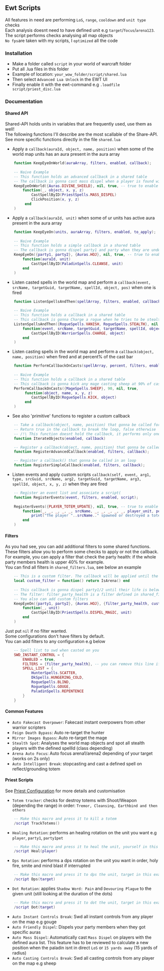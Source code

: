 ## Ewt Scripts

All features in need are performing `LoS`, `range`, `cooldown` and `unit type` checks  
Each analysis doesnt need to have defined unit e.g `target`/`focus`/`arena123`. The script performs checks analysing all map objects  
`No fps`are taken with my scripts, I `optimized` all the code

### Installation

* Make a folder called `script` in your world of warcraft folder  
* Put all .lua files in this folder
* Example of location: `your_wow_folder/script/shared.lua`
* Then select `Advanced Lua Unlock` in the EWT UI
* Finally enable it with the ewt-command e.g `.loadfile script/priest_disc.lua`

### Documentation

#### Shared API

Shared-API holds units in variables that are frequently used, use them as well!  
The following functions I'll describe are the most scallable of the Share-API.
See more specific functions directly in the file `shared.lua`

* Apply a `callback(auraId, object, name, position)` when some of the world map units has an aura present in the aura array
````lua
    function KeepEyeOnWorld(auraArray, filters, enabled, callback);
    
    -- Naive Example
    -- This function holds an advanced callback in a shared table 
    -- The callback is gonna cast mass dispel when a player is found with divine shield in the world map
    KeepEyeOnWorld({Auras.DIVINE_SHIELD}, nil, true, -- true to enable the feature
        function(_, object, x, y, z)
            CastSpellByID(PriestSpells.MASS_DISPEL)
            ClickPosition(x, y, z)
         end
    )
````

* Apply a `callback(auraId, unit)` when some of ur units has active aura present in the aura array
````lua
    function KeepEyeOn(units, auraArray, filters, enabled, to_apply);
    
    -- Naive Example
    -- This function holds a simple callback in a shared table
    -- The callback is gonna dispel party1 and party when they are under HOJ
    KeepEyeOn({party1, party2}, {Auras.HOJ}, nil, true, -- true to enable the feature
        function(auraId, unit)
            CastSpellByID(PaladinSpells.CLEANSE, unit)
        end
    )
````

* Listen casted spells in the world map and perform a `callback(event, srcName, targetGuid, targetName, spellId, object, pos)` when one is fired
````lua
    function ListenSpellsAndThen(spellArray, filters, enabled, callback);
    
    -- Naive Example
    -- This function holds a callback in a shared table
    -- This callback is gonna Charge a rogue when he tries to be stealth
    ListenSpellsAndThen({RogueSpells.VANISH, RogueSpells.STEALTH}, nil, true, -- true to enable the feature
        function(event, srcName, targetGuid, targetName, spellId, object, x, y, z)
            CastSpellByID(WarriorSpells.CHARGE, object)
        end
    )
````

* Listen casting spells in the world map and perform a `callback(object, name, position)` when fired and at percent% of the cast bar
```lua
    function PerformCallbackOnCasts(spellArray, percent, filters, enabled, callback);
    
    -- Naive Example
    -- This function holds a callback in a shared table
    -- This callback is gonna kick any mage casting sheep at 90% of castbar
    PerformCallbackOnCasts({MageSpells.SHEEP}, 90, nil, true,
         function(object, name, x, y, z)
            CastSpellByID(RogueSpells.KICK, object)
         end
    )
```

* See also 'primitive' functions to register a custom callback
````lua
    -- Take a callback(object, name, position) that gonna be called for each map object.
    -- Return true in the callback to break the loop, false otherwise
    -- /!\ This function doesnt hold the callback, it performs only one loop
    function IterateObjects(enabled, callback)

    -- Register a callback(object, name, position) that gonna be called while iterating world map objects
    function RegisterAdvancedCallback(enabled, filters, callback);

    -- Register a callback() that gonna be called in an loop
    function RegisterSimpleCallback(enabled, filters, callback);
````

* Listen events and apply custom scripts `callback(self, event, arg1, type, srcGuid, srcName, arg2, targetGuid, targetName, arg3, spellId, object, x, y, z)` when they are fired
```lua
    -- Register an event list and associate a script(
    function RegisterEvents(event, filters, enabled, script);
    
    RegisterEvents({PLAYER_TOTEM_UPDATE}, nil, true, -- true to enable the feature
        function(_, _, _, _, _, srcName, _, _, _, _, _, player_unit, posx, posy, posz)
            print("The player "..srcName.." spawned or destroyed a totem")
        end
    )
```

#### Filters

As you had see, you can add additional filters to some shared functions.  
These filters allow you to perform some checks to apply or not the callback.  
For example, you can apply a filter that check the party health: if the whole party members health is upper 40% for example.  
You can find all filters in `shared_filters.lua`, see below an example

```lua
    -- This is a custom filter. The callback will be applied until the player isnt in arena
    local custom_filter = function() return IsArena() end
    
    -- This callback is gonna dispel party1/2 until their life is below 40%
    -- The filter: filter_party_health is a filter defined in shared_filters.lua
    -- You also can add custom filters
    KeepEyeOn({party1, party2}, {Auras.HOJ}, {filter_party_health, custom_filter}, true,
        function(_, unit)
            CastSpellByID(PriestSpells.DISPEL_MAGIC, unit)
        end
    )
```

Just put `nil` if no filter wanted.  
Some configurations don't have filters by default.  
You can add filters to any configuration e.g below  
```lua
    -- Spell list to swd when casted on you
    SWD_INSTANT_CONTROL = {
        ENABLED = true,
        FILTERS = {filter_party_health}, -- you can remove this line if you dont want any filter
        SPELL_LIST = {
            HunterSpells.SCATTER,
            DkSpells.HUNGERING_COLD,
            RogueSpells.BLIND,
            RogueSpells.GOUGE,
            PaladinSpells.REPENTENCE
        }
    }
```

#### Common Features

* `Auto Fakecast Overpower`: Fakecast instant overpowers from other warrior scripters
* `Feign Death Bypass`: Auto re-target the hunter
* `Mirror Images Bypass`: Auto re-target the mage
* `Stealth Spot`: Analyses the world map objects and spot all stealth players with the defined spellId (class depending)
* `Arena Auto Focus`: Auto focus arena1/arena2 depending of your target (works on 2s only)
* `Auto Intelligent Break`: stopcasting and cast a defined spell on reflect/grounding totem

#### Priest Scripts

See [Priest Configuration](https://github.com/Romain-P/Ewt-Scripts/blob/master/priest_disc.lua#L8) for more details and customisation

* `Totem tracker`: checks for destroy totems with Shoot/Weapon (depending the range) in order: `Tremor, Cleansing, Earthbind and then others`
```lua
    -- Make this macro and press it to kill a totem
    /script TrackTotems()
```
* `Healing Rotation`: performs an healing rotation on the unit you want e.g `player`, `party1`, `party1pet`
```lua
    -- Make this macro and press it to heal the unit, yourself in this example
    /script Heal(player)
```
* `Dps Rotation`: performs a dps rotation on the unit you want in order, holy fire, smite and mind blast if interrupted
```lua
    -- Make this macro and press it to dps the unit, target in this example
    /script Dps(target)
```
* `Dot Rotation`: applies `Shadow Word: Pain` and `Devouring Plague` to the given unit (still looking at the duration of the dots)
```lua
    -- Make this macro and press it to dot the unit, target in this example
    /script Dot(target)
```
* `Auto Instant Controls Break`: Swd all instant controls from any player on the map e.g gouge
* `Auto Friendly Dispel`: Dispels your party members when they got specific auras
* `Auto Mass Dispel`: Automatically cast `Mass Dispel` on players with the defined aura list. This feature has to be reviewed to calculate a new position when the paladin isnt in direct `LoS` or `15 yards away` (15 yards of radius)
* `Auto Casting Controls Break`: Swd all casting controls from any player on the map e.g sheep